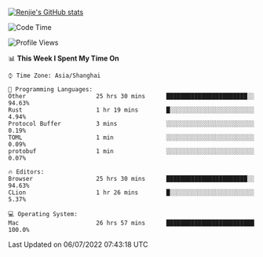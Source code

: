 [![Renjie's GitHub stats](https://github-readme-stats.vercel.app/api?username=liurenjie1024&show_icons=true&theme=chartreuse-dark)](https://github.com/anuraghazra/github-readme-stats)

<!--START_SECTION:waka-->
![Code Time](http://img.shields.io/badge/Code%20Time-46%20hrs%2026%20mins-blue)

![Profile Views](http://img.shields.io/badge/Profile%20Views-41-blue)

📊 **This Week I Spent My Time On** 

```text
⌚︎ Time Zone: Asia/Shanghai

💬 Programming Languages: 
Other                    25 hrs 30 mins      ███████████████████████░░   94.63% 
Rust                     1 hr 19 mins        █░░░░░░░░░░░░░░░░░░░░░░░░   4.94% 
Protocol Buffer          3 mins              ░░░░░░░░░░░░░░░░░░░░░░░░░   0.19% 
TOML                     1 min               ░░░░░░░░░░░░░░░░░░░░░░░░░   0.09% 
protobuf                 1 min               ░░░░░░░░░░░░░░░░░░░░░░░░░   0.07%

🔥 Editors: 
Browser                  25 hrs 30 mins      ███████████████████████░░   94.63% 
CLion                    1 hr 26 mins        █░░░░░░░░░░░░░░░░░░░░░░░░   5.37%

💻 Operating System: 
Mac                      26 hrs 57 mins      █████████████████████████   100.0%

```


 Last Updated on 06/07/2022 07:43:18 UTC
<!--END_SECTION:waka-->

